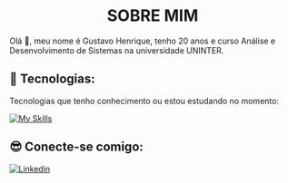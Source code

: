 <h1 align="center"> SOBRE MIM </h1>

<p> Olá 👋, meu nome é Gustavo Henrique, tenho 20 anos e curso Análise e Desenvolvimento de Sistemas na universidade UNINTER. <br/>

## 🚀 Tecnologias:

Tecnologias que tenho conhecimento ou estou estudando no momento:

[![My Skills](https://skillicons.dev/icons?i=html,css,js,angular,react,nodejs,python,mysql)](https://skillicons.dev)

## 😎 Conecte-se comigo:

[![Linkedin](https://skillicons.dev/icons?i=linkedin)](https://www.linkedin.com/in/gustavohenriquefsdev/)
